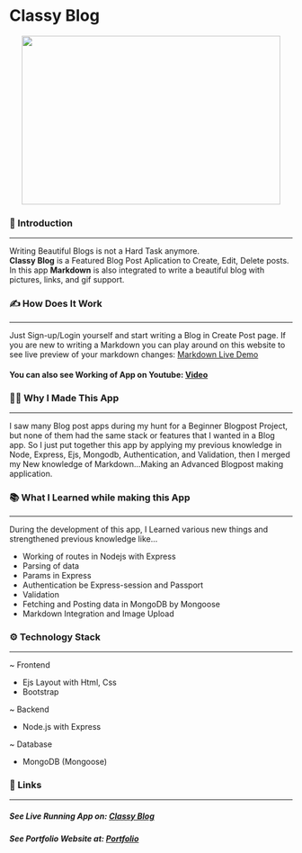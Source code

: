 # Classy Blog
<p align="center">
  <img width="460" height="300" src="https://i.ibb.co/bvgxwVf/blog.png">
</p>

### 🌟 Introduction 
---
Writing Beautiful Blogs is not a Hard Task anymore. <br/>
<strong>Classy Blog</strong> is a Featured Blog Post Aplication to Create, Edit, Delete posts.  
In this app <strong >Markdown</strong> is also integrated to write a beautiful blog with pictures, links, and gif support.

### ✍️ How Does It Work
---
Just Sign-up/Login yourself and start writing a Blog in Create Post page.
If you are new to writing a Markdown you can play around on this website to see live preview of your markdown changes:
[Markdown Live Demo](https://youtu.be/TIwXFr1zYrE "Markdown Live Demo")

#### You can also see Working of App on Youtube: [Video](https://youtu.be/l7fnlKt_MwY "Video")

### 👨‍💻 Why I Made This App
---
I saw many Blog post apps during my hunt for a Beginner Blogpost Project, but none of them had the same stack or features that I wanted in a Blog app.
So I just put together this app by applying my previous knowledge in Node, Express, Ejs, Mongodb, Authentication, and Validation, then I merged my New knowledge of Markdown...Making an Advanced Blogpost making application.

### 📚 What I Learned while making this App
---
During the development of this app, I Learned various new things and strengthened previous knowledge like...
- Working of routes in Nodejs with Express
- Parsing of data
- Params in Express
- Authentication be Express-session and Passport
- Validation
- Fetching and Posting data in MongoDB by Mongoose
- Markdown Integration and Image Upload

### ⚙️ Technology Stack
---
~ Frontend 
- Ejs Layout with Html, Css
- Bootstrap

~ Backend 
- Node.js with Express

~ Database
- MongoDB (Mongoose)


### 🔗 Links 
---
##### See Live Running App on:  [Classy Blog](https://classyblog.herokuapp.com/ "Classy Blog")
##### See Portfolio Website at: [Portfolio](https://devdude.web.app/ "Portfolio")
 



